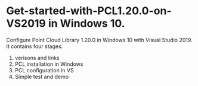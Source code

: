 # Get-started-with-PCL1.20.0-on-VS2019 in Windows 10.
Configure Point Cloud Library 1.20.0 in Windows 10 with Visual Studio 2019. 
It contains four stages:
1) verisons and links
2) PCL installation in Windows
3) PCL configuration in VS
4) Simple test and demo 
